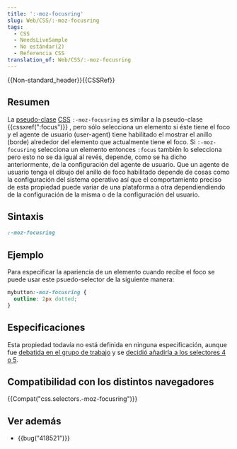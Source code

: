 ```yaml
---
title: ':-moz-focusring'
slug: Web/CSS/:-moz-focusring
tags:
  - CSS
  - NeedsLiveSample
  - No estándar(2)
  - Referencia CSS
translation_of: Web/CSS/:-moz-focusring
---
```

{{Non-standard_header}}{{CSSRef}}

## Resumen

La [pseudo-clase](/es/docs/Web/CSS/Pseudo-classes) [CSS](/es/docs/Web/CSS) `:-moz-focusring` es similar a la pseudo-clase {{cssxref(":focus")}} , pero sólo selecciona un elemento si éste tiene el foco y el agente de usuario (user-agent) tiene habilitado el mostrar el anillo (borde) alrededor del elemento que actualmente tiene el foco. Si `:-moz-focusring` selecciona un elemento entonces `:focus` también lo selecciona pero esto no se da igual al revés, depende, como se ha dicho anteriormente, de la configuración del agente de usuario. Que un agente de usuario tenga el dibujo del anillo de foco habilitado depende de cosas como la configuración del sistema operativo así que el comportamiento preciso de esta propiedad puede variar de una plataforma a otra dependiendiendo de la configuración de la misma o de la configuración del usuario.

## Sintaxis

```css
:-moz-focusring
```

## Ejemplo

Para especificar la apariencia de un elemento cuando recibe el foco se puede usar este psuedo-selector de la siguiente manera:

```css
mybutton:-moz-focusring {
  outline: 2px dotted;
}
```

## Especificaciones

Esta propiedad todavía no está definida en ninguna especificación, aunque fue [debatida en el grupo de trabajo](https://lists.w3.org/Archives/Public/www-style/2015Sep/0226.html) y se [decidió añadirla a los selectores 4 o 5](https://lists.w3.org/Archives/Public/www-style/2015Oct/0012.html).

## Compatibilidad con los distintos navegadores

{{Compat("css.selectors.-moz-focusring")}}

## Ver además

- {{bug("418521")}}
